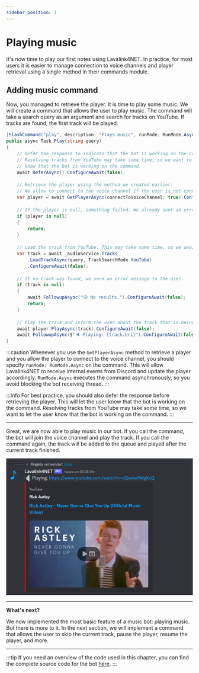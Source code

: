 ```yaml
---
sidebar_position: 1
---
```


# Playing music

It's now time to play our first notes using Lavalink4NET. In practice, for most users it is easier to manage connection to voice channels and player retrieval using a single method in their commands module.

## Adding music command

Now, you managed to retrieve the player. It is time to play some music. We will create a command that allows the user to play music. The command will take a search query as an argument and search for tracks on YouTube. If tracks are found, the first track will be played.

```csharp title="MyCommands.cs"
[SlashCommand("play", description: "Plays music", runMode: RunMode.Async)]
public async Task Play(string query)
{
    // Defer the response to indicate that the bot is working on the command.
    // Resolving tracks from YouTube may take some time, so we want to let the user
    // know that the bot is working on the command.
    await DeferAsync().ConfigureAwait(false);

    // Retrieve the player using the method we created earlier.
    // We allow to connect to the voice channel if the user is not connected.
    var player = await GetPlayerAsync(connectToVoiceChannel: true).ConfigureAwait(false);

    // If the player is null, something failed. We already sent an error message to the user
    if (player is null)
    {
        return;
    }

    // Load the track from YouTube. This may take some time, so we await the result.
    var track = await _audioService.Tracks
        .LoadTrackAsync(query, TrackSearchMode.YouTube)
        .ConfigureAwait(false);

    // If no track was found, we send an error message to the user.
    if (track is null)
    {
        await FollowupAsync("😖 No results.").ConfigureAwait(false);
        return;
    }

    // Play the track and inform the user about the track that is being played.
    await player.PlayAsync(track).ConfigureAwait(false);
    await FollowupAsync($"🔈 Playing: {track.Uri}").ConfigureAwait(false);
}
```

:::caution
Whenever you use the `GetPlayerAsync` method to retrieve a player and you allow the player to connect to the voice channel, you should specify `runMode: RunMode.Async` on the command. This will allow Lavalink4NET to receive internal events from Discord and update the player accordingly. `RunMode.Async` executes the command asynchronously, so you avoid blocking the bot receiving thread.
:::

:::info
For best practice, you should also defer the response before retrieving the player. This will let the user know that the bot is working on the command. Resolving tracks from YouTube may take some time, so we want to let the user know that the bot is working on the command.
:::

---

Great, we are now able to play music in our bot. If you call the command, the bot will join the voice channel and play the track. If you call the command again, the track will be added to the queue and played after the current track finished.

![Play music](../../static/images/introduction/play-music.png)

---

**What's next?**

We now implemented the most basic feature of a music bot: playing music. But there is more to it. In the next section, we will implement a command that allows the user to skip the current track, pause the player, resume the player, and more.

---

:::tip
If you need an overview of the code used in this chapter, you can find the complete source code for the bot [here](https://github.com/angelobreuer/Lavalink4NET/tree/feature/angelobreuer/lavalink-v4/samples/Lavalink4NET.Discord_NET.ExampleBot).
:::
